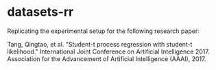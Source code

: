 # datasets-rr

Replicating the experimental setup for the following research paper:

Tang, Qingtao, et al. "Student-t process regression with student-t likelihood." International Joint Conference on Artificial Intelligence 2017. Association for the Advancement of Artificial Intelligence (AAAI), 2017.
